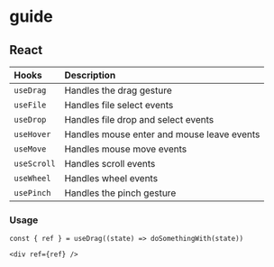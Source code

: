 # guide

## React

| Hooks       | Description                                |
| :---------- | :----------------------------------------- |
| `useDrag`   | Handles the drag gesture                   |
| `useFile`   | Handles file select events                 |
| `useDrop`   | Handles file drop and select events        |
| `useHover`  | Handles mouse enter and mouse leave events |
| `useMove`   | Handles mouse move events                  |
| `useScroll` | Handles scroll events                      |
| `useWheel`  | Handles wheel events                       |
| `usePinch`  | Handles the pinch gesture                  |

### Usage

```tsx
const { ref } = useDrag((state) => doSomethingWith(state))

<div ref={ref} />
```
